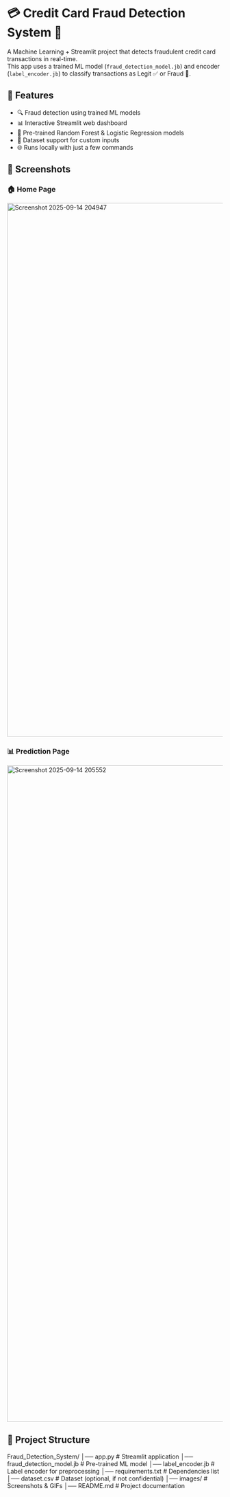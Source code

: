 # 💳 Credit Card Fraud Detection System 🔐  

A Machine Learning + Streamlit project that detects fraudulent credit card transactions in real-time.  
This app uses a trained ML model (`fraud_detection_model.jb`) and encoder (`label_encoder.jb`) to classify transactions as Legit ✅ or Fraud 🚨.  


## 🚀 Features
- 🔍 Fraud detection using trained ML models  
- 📊 Interactive Streamlit web dashboard  
- 🧠 Pre-trained Random Forest & Logistic Regression models  
- 📁 Dataset support for custom inputs  
- 🌐 Runs locally with just a few commands  


## 📸 Screenshots

### 🏠 Home Page  

<img width="790" height="1243" alt="Screenshot 2025-09-14 204947" src="https://github.com/user-attachments/assets/b640fc24-9f1a-44e4-9680-aaeb17d4525b" />

### 📊 Prediction Page  


<img width="2559" height="1529" alt="Screenshot 2025-09-14 205552" src="https://github.com/user-attachments/assets/a3a7a1a4-e100-406d-bdfa-34bf19f1b587" />

## 📂 Project Structure

Fraud_Detection_System/
│── app.py # Streamlit application
│── fraud_detection_model.jb # Pre-trained ML model
│── label_encoder.jb # Label encoder for preprocessing
│── requirements.txt # Dependencies list
│── dataset.csv # Dataset (optional, if not confidential)
│── images/ # Screenshots & GIFs
│── README.md # Project documentation
